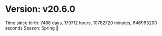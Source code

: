 # Version: v20.6.0
Time since birth: 7488 days, 179712 hours, 10782720 minutes, 646963200 seconds
Season: Spring 🌸
